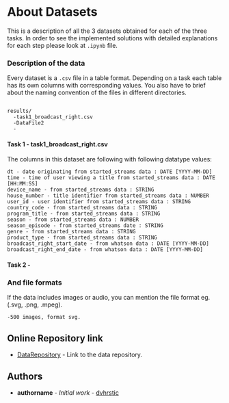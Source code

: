# About Datasets

This is a description of all the 3 datasets obtained for each of the three tasks.
In order to see the implemented solutions with detailed explanations for each step please look at `.ipynb` file.

### Description of the data

Every dataset is a `.csv` file in a table format. Depending on a task each table has its own columns with corresponding values. You also have to brief about the naming convention of the files in different directories. 

```

results/
  -task1_broadcast_right.csv
  -DataFile2
  -

```
#### Task 1 - task1_broadcast_right.csv
The columns in this dataset are following with following datatype values:
```
dt - date originating from started_streams data : DATE [YYYY-MM-DD]
time - time of user viewing a title from started_streams data : DATE [HH:MM:SS]
device_name - from started_streams data : STRING
house_number - title identifier from started_streams data : NUMBER
user_id - user identifier from started_streams data : STRING
country_code - from started_streams data : STRING
program_title - from started_streams data : STRING
season - from started_streams data : NUMBER
season_episode - from started_streams date : STRING
genre - from started_streams data : STRING
product_type - from started_streams data : STRING
broadcast_right_start_date - from whatson data : DATE [YYYY-MM-DD]
broadcast_right_end_date - from whatson data : DATE [YYYY-MM-DD]

```
#### Task 2 - 



### And file formats

If the data includes images or audio, you can mention the file format eg.(.svg, .png, .mpeg).
```
-500 images, format svg.
```

## Online Repository link

* [DataRepository](https://www.gitbhub) - Link to the data repository.

## Authors

* **authorname** - *Initial work* - [dvhrstic](https://github.com/dvhrstic)



